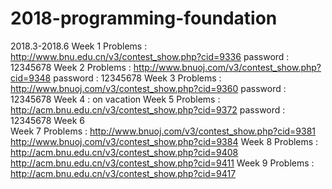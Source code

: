 # 2018-programming-foundation
2018.3-2018.6
Week 1
Problems : http://www.bnu.edu.cn/v3/contest_show.php?cid=9336
password : 12345678
Week 2
Problems : http://www.bnuoj.com/v3/contest_show.php?cid=9348 
password : 12345678
Week 3
Problems : http://www.bnuoj.com/v3/contest_show.php?cid=9360
password : 12345678
Week 4	 : on vacation
Week 5
Problems : http://acm.bnu.edu.cn/v3/contest_show.php?cid=9372
password : 12345678
Week 6	
Week 7 
Problems : http://www.bnuoj.com/v3/contest_show.php?cid=9381
           http://www.bnuoj.com/v3/contest_show.php?cid=9384
Week 8
Problems : http://acm.bnu.edu.cn/v3/contest_show.php?cid=9408
           http://acm.bnu.edu.cn/v3/contest_show.php?cid=9411
Week 9
Problems : http://acm.bnu.edu.cn/v3/contest_show.php?cid=9417